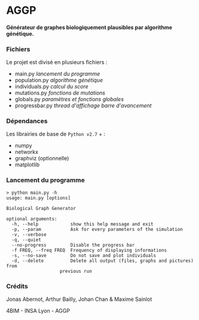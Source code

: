 # AGGP #

#### Générateur de graphes biologiquement plausibles par algorithme génétique.

### Fichiers ###
Le projet est divisé en plusieurs fichiers :
* main.py		*lancement du programme*
* population.py		*algorithme génétique*
* individuals.py	*calcul du score*
* mutations.py		*fonctions de mutations*
* globals.py		*paramètres et fonctions globales*
* progressbar.py	*thread d'affichage barre d'avancement*

### Dépendances ###
Les librairies de base de `Python v2.7` + :
* numpy
* networkx
* graphviz (optionnelle)
* matplotlib

### Lancement du programme ###
	> python main.py -h
	usage: main.py [options]

	Biological Graph Generator

	optional arguments:
	  -h, --help            show this help message and exit
	  -p, --param           Ask for every parameters of the simulation
	  -v, --verbose
	  -q, --quiet
	  --no-progress         Disable the progress bar
	  -f FREQ, --freq FREQ  Frequency of displaying informations
	  -s, --no-save         Do not save and plot individuals
	  -d, --delete          Delete all output (files, graphs and pictures) from
		                previous run

### Crédits ###
Jonas Abernot, Arthur Bailly, Johan Chan & Maxime Sainlot

4BIM - INSA Lyon - AGGP
